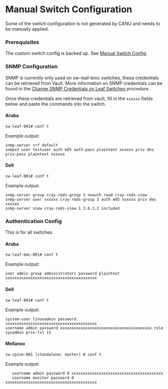 # Manual Switch Configuration

Some of the switch configuration is not generated by CANU and needs to be manually applied.

### Prerequisites 

The custom switch config is backed up. See [Manual Switch Config](manual_switch_config.md).

### SNMP Configuration

SNMP is currently only used on sw-leaf-bmc switches, these credentials can be retrieved from Vault. More information on SNMP credentials can be found in the [Change SNMP Credentials on Leaf Switches](../../../operations/security_and_authentication/Change_SNMP_Credentials_on_Leaf_Switches.md) procedure.

Once these credentials are retrieved from vault, fill in the `xxxxxx` fields below and paste the commands into the switch.

#### Aruba

```
sw-leaf-001# conf t
```

Example output:

```
snmp-server vrf default
snmpv3 user testuser auth md5 auth-pass plaintext xxxxxx priv des priv-pass plaintext xxxxxx
```

#### Dell

```
sw-leaf-001# conf t
```

Example output:

```
snmp-server group cray-reds-group 3 noauth read cray-reds-view
snmp-server user xxxxxx cray-reds-group 3 auth md5 xxxxxx priv des xxxxxx
snmp-server view cray-reds-view 1.3.6.1.2 included
```

### Authentication Config

This is for all switches.

 
#### Aruba

```
sw-leaf-bmc-001# conf t
```

Example output:

```
user admin group administrators password plaintext xxxxxxxxxxxxxxxxxxxxxxxxxxxxxxxxxxxxxxxx
```

#### Dell

```
sw-leaf-001# conf t
```

Example output:

```
system-user linuxadmin password xxxxxxxxxxxxxxxxxxxxxxxxxxxxxxxxxxxxxxxx
username admin password xxxxxxxxxxxxxxxxxxxxxxxxxxxxxxxxxxxxxxxx role sysadmin priv-lvl 15
```


#### Mellanox

```
sw-spine-001 [standalone: master] # conf t
```

Example output:

```
   username admin password 0 xxxxxxxxxxxxxxxxxxxxxxxxxxxxxxxxxxxxxxxx
   username monitor password 0 xxxxxxxxxxxxxxxxxxxxxxxxxxxxxxxxxxxxxxxx
```
